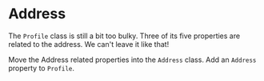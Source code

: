 ﻿---
Title: Address
CodeTask: /resources/020_profile_detail/30_address.csharp.csx
---

# Address

The `Profile` class is still a bit too bulky. Three of its five properties are related to the address. We can't leave it like that!

Move the Address related properties into the `Address` class. Add an `Address` property to `Profile`.